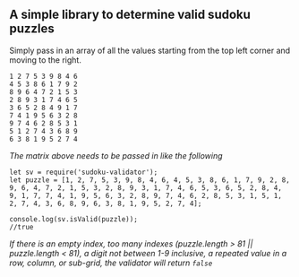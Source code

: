 A simple library to determine valid sudoku puzzles
---

Simply pass in an array of all the values starting from the top left corner and moving to the right.
```
1 2 7 5 3 9 8 4 6 
4 5 3 8 6 1 7 9 2 
8 9 6 4 7 2 1 5 3 
2 8 9 3 1 7 4 6 5 
3 6 5 2 8 4 9 1 7 
7 4 1 9 5 6 3 2 8 
9 7 4 6 2 8 5 3 1 
5 1 2 7 4 3 6 8 9 
6 3 8 1 9 5 2 7 4
```
*The matrix above needs to be passed in like the following*
```
let sv = require('sudoku-validator');
let puzzle = [1, 2, 7, 5, 3, 9, 8, 4, 6, 4, 5, 3, 8, 6, 1, 7, 9, 2, 8, 9, 6, 4, 7, 2, 1, 5, 3, 2, 8, 9, 3, 1, 7, 4, 6, 5, 3, 6, 5, 2, 8, 4, 9, 1, 7, 7, 4, 1, 9, 5, 6, 3, 2, 8, 9, 7, 4, 6, 2, 8, 5, 3, 1, 5, 1, 2, 7, 4, 3, 6, 8, 9, 6, 3, 8, 1, 9, 5, 2, 7, 4];

console.log(sv.isValid(puzzle));
//true
```
*If there is an empty index, too many indexes (puzzle.length > 81 || puzzle.length < 81), a digit not between 1-9 inclusive, a repeated value in a row, column, or sub-grid, the validator will return `false`*

